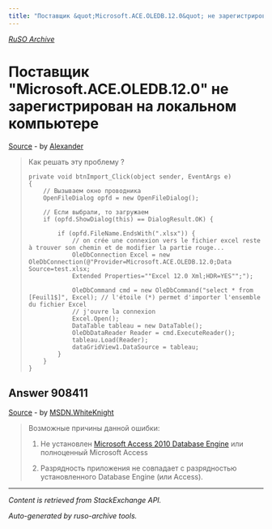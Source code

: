 ```yaml
---
title: "Поставщик &quot;Microsoft.ACE.OLEDB.12.0&quot; не зарегистрирован на локальном компьютере"
---
```

<p><i><a href="https://github.com/MSDN-WhiteKnight/ruso-archive/">RuSO Archive</a></i></p>
<h1>Поставщик &quot;Microsoft.ACE.OLEDB.12.0&quot; не зарегистрирован на локальном компьютере</h1>
<p><a href="https://ru.stackoverflow.com/questions/907591/%d0%9f%d0%be%d1%81%d1%82%d0%b0%d0%b2%d1%89%d0%b8%d0%ba-microsoft-ace-oledb-12-0-%d0%bd%d0%b5-%d0%b7%d0%b0%d1%80%d0%b5%d0%b3%d0%b8%d1%81%d1%82%d1%80%d0%b8%d1%80%d0%be%d0%b2%d0%b0%d0%bd-%d0%bd%d0%b0-%d0%bb%d0%be%d0%ba%d0%b0%d0%bb%d1%8c%d0%bd%d0%be%d0%bc-%d0%ba%d0%be%d0%bc%d0%bf%d1%8c%d1%8e%d1%82%d0%b5%d1%80%d0%b5">Source</a> - by <a href="https://ru.stackoverflow.com/users/312253/alexander">Alexander</a></p>
<blockquote>
<p>Как решать эту проблему ?</p>

<pre><code>private void btnImport_Click(object sender, EventArgs e)
{
    // Вызываем окно проводника
    OpenFileDialog opfd = new OpenFileDialog();

    // Если выбрали, то загружаем
    if (opfd.ShowDialog(this) == DialogResult.OK) {

        if (opfd.FileName.EndsWith(".xlsx")) {
            // on crée une connexion vers le fichier excel reste à trouver son chemin et de modifier la partie rouge...
            OleDbConnection Excel = new OleDbConnection(@"Provider=Microsoft.ACE.OLEDB.12.0;Data Source=test.xlsx;
            Extended Properties=""Excel 12.0 Xml;HDR=YES"";");

            OleDbCommand cmd = new OleDbCommand("select * from [Feuil1$]", Excel); // l'étoile (*) permet d'importer l'ensemble du fichier Excel
            // j'ouvre la connexion 
            Excel.Open();
            DataTable tableau = new DataTable();
            OleDbDataReader Reader = cmd.ExecuteReader();
            tableau.Load(Reader);
            dataGridView1.DataSource = tableau;
        }
    }
}
</code></pre>

</blockquote>
<h2>Answer 908411</h2>
<p><a href="https://ru.stackoverflow.com/a/908411/">Source</a> - by <a href="https://ru.stackoverflow.com/users/240512/msdn-whiteknight">MSDN.WhiteKnight</a></p>
<blockquote>
<p>Возможные причины данной ошибки:</p>

<ol>
<li><p>Не установлен <a href="https://www.microsoft.com/EN-US/DOWNLOAD/DETAILS.ASPX?ID=13255" rel="nofollow noreferrer">Microsoft Access 2010 Database Engine</a> или полноценный Microsoft Access</p></li>
<li><p>Разрядность приложения не совпадает с разрядностью установленного Database Engine (или Access). </p></li>
</ol>

</blockquote>
<hr/>
<p><i>Content is retrieved from StackExchange API. </i></p>
<p><i>Auto-generated by ruso-archive tools. </i></p>
